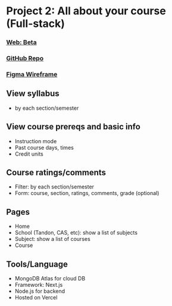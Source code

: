 # Project 2: All about your course (Full-stack)

### [Web: Beta](https://nyu-course-reviews-c0v14h3lz-bk00119.vercel.app/)

### [GitHub Repo](https://github.com/bk00119/NYU_Course_Reviews)

### [Figma Wireframe](https://www.figma.com/file/fFhlKNgfpxM6pp3CmJSFZb/NYU-Course-Reviews?type=design&node-id=0-1&mode=design&t=Tt5kchVVFl4yakqH-0)

## View syllabus
- by each section/semester

## View course prereqs and basic info
- Instruction mode
- Past course days, times
- Credit units

## Course ratings/comments
- Filter: by each section/semester
- Form: course, section, ratings, comments, grade (optional)

## Pages
- Home
- School (Tandon, CAS, etc): show a list of subjects
- Subject: show a list of courses
- Course

## Tools/Language
- MongoDB Atlas for cloud DB
- Framework: Next.js
- Node.js for backend
- Hosted on Vercel